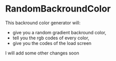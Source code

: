 # RandomBackroundColor
This backround color generator will:
- give you a random gradient backround color, 
- tell you the rgb codes of every color,
- give you the codes of the load screen

I will add some other changes soon
